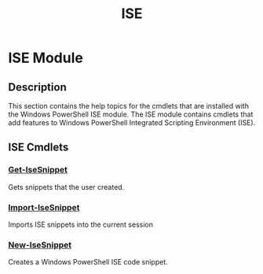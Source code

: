 ﻿---
ms.date:  06/09/2017
schema:  2.0.0
keywords:  powershell,cmdlet
Help Version:  4.0.3.2
Download Help Link:  http://go.microsoft.com/fwlink/?LinkID=285549
Module Guid:  bae93d8e-782c-4a23-b87f-8699bfc17ee0
title:  ISE
Module Name:  ISE
---
# ISE Module

## Description

This section contains the help topics for the cmdlets that are installed with the Windows PowerShell ISE module. The ISE module contains cmdlets that add features to Windows PowerShell Integrated Scripting Environment (ISE).

## ISE Cmdlets

### [Get-IseSnippet](Get-IseSnippet.md)

Gets snippets that the user created.

### [Import-IseSnippet](Import-IseSnippet.md)

Imports ISE snippets into the current session

### [New-IseSnippet](New-IseSnippet.md)

Creates a Windows PowerShell ISE code snippet.